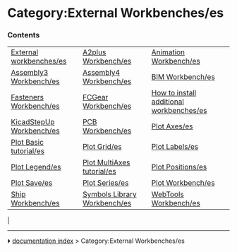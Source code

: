 # Category:External Workbenches/es


### Contents

|     |     |     |
| --- | --- | --- |
| [External workbenches/es](External_workbenches/es.md) | [A2plus Workbench/es](A2plus_Workbench/es.md) | [Animation Workbench/es](Animation_Workbench/es.md) |
| [Assembly3 Workbench/es](Assembly3_Workbench/es.md) | [Assembly4 Workbench/es](Assembly4_Workbench/es.md) | [BIM Workbench/es](BIM_Workbench/es.md) |
| [Fasteners Workbench/es](Fasteners_Workbench/es.md) | [FCGear Workbench/es](FCGear_Workbench/es.md) | [How to install additional workbenches/es](How_to_install_additional_workbenches/es.md) |
| [KicadStepUp Workbench/es](KicadStepUp_Workbench/es.md) | [PCB Workbench/es](PCB_Workbench/es.md) | [Plot Axes/es](Plot_Axes/es.md) |
| [Plot Basic tutorial/es](Plot_Basic_tutorial/es.md) | [Plot Grid/es](Plot_Grid/es.md) | [Plot Labels/es](Plot_Labels/es.md) |
| [Plot Legend/es](Plot_Legend/es.md) | [Plot MultiAxes tutorial/es](Plot_MultiAxes_tutorial/es.md) | [Plot Positions/es](Plot_Positions/es.md) |
| [Plot Save/es](Plot_Save/es.md) | [Plot Series/es](Plot_Series/es.md) | [Plot Workbench/es](Plot_Workbench/es.md) |
| [Ship Workbench/es](Ship_Workbench/es.md) | [Symbols Library Workbench/es](Symbols_Library_Workbench/es.md) | [WebTools Workbench/es](WebTools_Workbench/es.md) |
|



---
⏵ [documentation index](../README.md) > Category:External Workbenches/es

